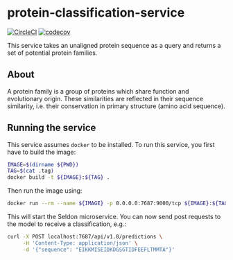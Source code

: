 # protein-classification-service

[![CircleCI](https://circleci.com/gh/BenTenmann/protein-classification-service/tree/main.svg?style=shield&circle-token=3b42235dd8a2f18865d981432d09730121915ec1)](https://circleci.com/gh/BenTenmann/protein-classification-service/tree/main)
[![codecov](https://codecov.io/gh/BenTenmann/protein-classification-service/branch/main/graph/badge.svg?token=XJYMGM5ZVK)](https://codecov.io/gh/BenTenmann/protein-classification-service)

This service takes an unaligned protein sequence as a query and returns a set of potential protein families.

## About

A protein family is a group of proteins which share function and evolutionary origin. These similarities are reflected in their sequence similarity, i.e. their conservation in primary structure (amino acid sequence).

## Running the service

This service assumes `docker` to be installed. To run this service, you first have to build the image:

```bash
IMAGE=$(dirname ${PWD})
TAG=$(cat .tag)
docker build -t ${IMAGE}:${TAG} .
```

Then run the image using:

```bash
docker run --rm --name ${IMAGE} -p 0.0.0.0:7687:9000/tcp ${IMAGE}:${TAG}
```
 
This will start the Seldon microservice. You can now send post requests to the model to receive a classification, e.g.:

```bash
curl -X POST localhost:7687/api/v1.0/predictions \
     -H 'Content-Type: application/json' \
     -d '{"sequence": "EIKKMISEIDKDGSGTIDFEEFLTMMTA"}'
```
